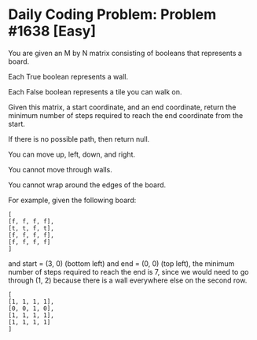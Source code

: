 # Daily Coding Problem: Problem #1638 [Easy]

You are given an M by N matrix consisting of booleans that represents a board. 

Each True boolean represents a wall. 

Each False boolean represents a tile you can walk on.

Given this matrix, a start coordinate, and an end coordinate, return the minimum number of steps required to reach the end coordinate from the start. 

If there is no possible path, then return null. 

You can move up, left, down, and right. 

You cannot move through walls. 

You cannot wrap around the edges of the board.

For example, given the following board:
```
[
[f, f, f, f],
[t, t, f, t],
[f, f, f, f],
[f, f, f, f]
]
```
and start = (3, 0) (bottom left) and end = (0, 0) (top left), the minimum number of steps required to reach the end is 7, since we would need to go through (1, 2) because there is a wall everywhere else on the second row.


```
[
[1, 1, 1, 1],
[0, 0, 1, 0],
[1, 1, 1, 1],
[1, 1, 1, 1]
]
```